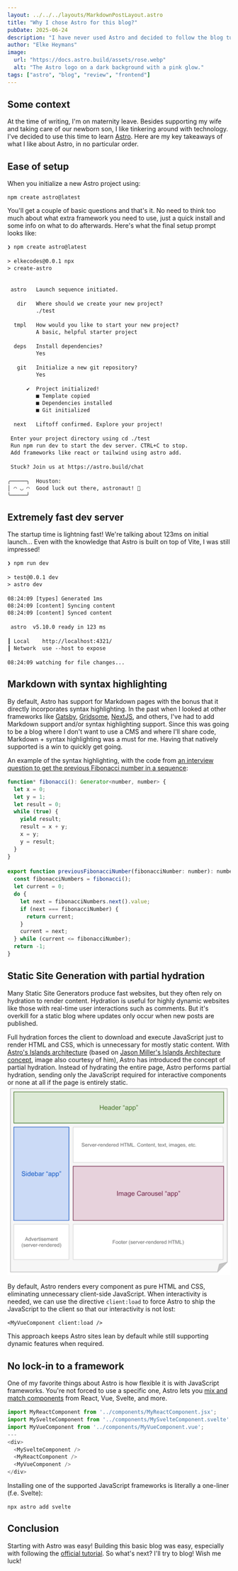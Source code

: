 ```yaml
---
layout: ../../../layouts/MarkdownPostLayout.astro
title: "Why I chose Astro for this blog?"
pubDate: 2025-06-24
description: "I have never used Astro and decided to follow the blog tutorial. These are my first impressions about Astro."
author: "Elke Heymans"
image:
  url: "https://docs.astro.build/assets/rose.webp"
  alt: "The Astro logo on a dark background with a pink glow."
tags: ["astro", "blog", "review", "frontend"]
---
```


## Some context

At the time of writing, I'm on maternity leave.
Besides supporting my wife and taking care of our newborn son, I like tinkering around with technology.
I've decided to use this time to learn [Astro](https://astro.build/).
Here are my key takeaways of what I like about Astro, in no particular order. 

## Ease of setup

When you initialize a new Astro project using:

```shell
npm create astro@latest
```

You'll get a couple of basic questions and that's it.
No need to think too much about what extra framework you need to use, just a quick install and some info on what to do afterwards.
Here's what the final setup prompt looks like:

```shellscript
❯ npm create astro@latest

> elkecodes@0.0.1 npx
> create-astro


 astro   Launch sequence initiated.

   dir   Where should we create your new project?
         ./test

  tmpl   How would you like to start your new project?
         A basic, helpful starter project

  deps   Install dependencies?
         Yes

   git   Initialize a new git repository?
         Yes

      ✔  Project initialized!
         ■ Template copied
         ■ Dependencies installed
         ■ Git initialized

  next   Liftoff confirmed. Explore your project!

 Enter your project directory using cd ./test
 Run npm run dev to start the dev server. CTRL+C to stop.
 Add frameworks like react or tailwind using astro add.

 Stuck? Join us at https://astro.build/chat

╭─────╮  Houston:
│ ◠ ◡ ◠  Good luck out there, astronaut! 🚀
╰─────╯
```

## Extremely fast dev server

The startup time is lightning fast!
We're talking about 123ms on initial launch...
Even with the knowledge that Astro is built on top of Vite, I was still impressed!

```shellscript
❯ npm run dev

> test@0.0.1 dev
> astro dev

08:24:09 [types] Generated 1ms
08:24:09 [content] Syncing content
08:24:09 [content] Synced content

 astro  v5.10.0 ready in 123 ms

┃ Local    http://localhost:4321/
┃ Network  use --host to expose

08:24:09 watching for file changes...
```

## Markdown with syntax highlighting

By default, Astro has support for Markdown pages with the bonus that it directly incorporates syntax highlighting.
In the past when I looked at other frameworks like [Gatsby](https://www.gatsbyjs.com/), [Gridsome](https://gridsome.org/), [NextJS](https://nextjs.org/), and others, I've had to add Markdown support and/or syntax highlighting support.
Since this was going to be a blog where I don't want to use a CMS and where I'll share code, Markdown + syntax highlighting was a must for me.
Having that natively supported is a win to quickly get going.

An example of the syntax highlighting, with the code from [an interview question to get the previous Fibonacci number in a sequence](https://github.com/ElkeCodes/rendezvous-with-cassidoo-interview-questions/tree/main/src/days/0253-previous-fibonacci-number):

```javascript
function* fibonacci(): Generator<number, number> {
  let x = 0;
  let y = 1;
  let result = 0;
  while (true) {
    yield result;
    result = x + y;
    x = y;
    y = result;
  }
}

export function previousFibonacciNumber(fibonacciNumber: number): number {
  const fibonacciNumbers = fibonacci();
  let current = 0;
  do {
    let next = fibonacciNumbers.next().value;
    if (next === fibonacciNumber) {
      return current;
    }
    current = next;
  } while (current <= fibonacciNumber);
  return -1;
}
```

## Static Site Generation with partial hydration

Many Static Site Generators produce fast websites, but they often rely on hydration to render content.
Hydration is useful for highly dynamic websites like those with real-time user interactions such as comments.
But it's overkill for a static blog where updates only occur when new posts are published.

Full hydration forces the client to download and execute JavaScript just to render HTML and CSS, which is unnecessary for mostly static content.
With [Astro's Islands architecture](https://docs.astro.build/en/concepts/islands/) (based on [Jason Miller's Islands Architecture concept](https://jasonformat.com/islands-architecture/), image also courtesy of him), Astro has introduced the concept of partial hydration.
Instead of hydrating the entire page, Astro performs partial hydration, sending only the JavaScript required for interactive components or none at all if the page is entirely static.
![Jason Miller's Islands Architecture concept](./islands-architecture.png)

By default, Astro renders every component as pure HTML and CSS, eliminating unnecessary client-side JavaScript.
When interactivity is needed, we can use the directive `client:load` to force Astro to ship the JavaScript to the client so that our interactivity is not lost:

```vue
<MyVueComponent client:load />
```

This approach keeps Astro sites lean by default while still supporting dynamic features when required.

## No lock-in to a framework

One of my favorite things about Astro is how flexible it is with JavaScript frameworks.
You're not forced to use a specific one, Astro lets you [mix and match components](https://docs.astro.build/en/guides/framework-components/#mixing-frameworks) from React, Vue, Svelte, and more.

```js
import MyReactComponent from '../components/MyReactComponent.jsx';
import MySvelteComponent from '../components/MySvelteComponent.svelte';
import MyVueComponent from '../components/MyVueComponent.vue';
---
<div>
  <MySvelteComponent />
  <MyReactComponent />
  <MyVueComponent />
</div>
```

Installing one of the supported JavaScript frameworks is literally a one-liner (f.e. Svelte):

```shellscript
npx astro add svelte
```

## Conclusion

Starting with Astro was easy!
Building this basic blog was easy, especially with following the [official tutorial](https://docs.astro.build/en/tutorial/0-introduction/).
So what's next? 
I'll try to blog!
Wish me luck!

